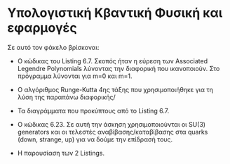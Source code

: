 # Υπολογιστική Κβαντική Φυσική και εφαρμογές


Σε αυτό τον φάκελο βρίσκοναι:

* Ο κώδικας του Listing 6.7. Σκοπός ήταν η εύρεση των Associated Legendre Polynomials λύνοντας την διαφορική που ικανοποιούν. Στο πρόγραμμα λύνονται για m=0 και m=1.

* Ο αλγόριθμος Runge-Kutta 4ης τάξης που χρησιμοποιήθηκε για τη λύση της παραπάνω διαφορικής/

* Τα διαγράμματα που προκύπτους από το Listing 6.7.

* Ο κώδικας 6.23. Σε αυτή την άσκηση χρησιμοποιούνται οι SU(3) generators και οι τελεστές αναβίβασης/καταβίβασης στα quarks (down, strange, up) για να δούμε την επίδρασή τους. 

* Η παρουσίαση των 2 Listings.
